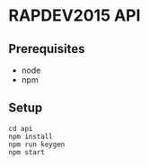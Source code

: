 RAPDEV2015 API
===============

## Prerequisites

* node
* npm

## Setup

    cd api
    npm install
    npm run keygen
    npm start
